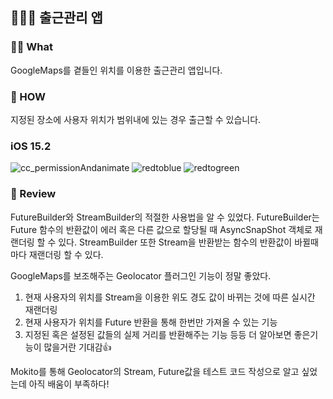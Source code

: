 ## 👨🏻‍🔧 출근관리 앱

### 🤷🏻 What
GoogleMaps를 곁들인 위치를 이용한 출근관리 앱입니다.

### 🚀 HOW
지정된 장소에 사용자 위치가 범위내에 있는 경우 출근할 수 있습니다.

### iOS 15.2
![cc_permissionAndanimate](https://user-images.githubusercontent.com/85836879/172394483-37235d90-805c-4719-8d3a-d6231243dcf2.gif)
![redtoblue](https://user-images.githubusercontent.com/85836879/172394479-20600ebb-b4a6-4ece-9e01-bea5990fd635.gif)
![redtogreen](https://user-images.githubusercontent.com/85836879/172394456-5d0255d3-5570-450b-9fc0-b006826dcc89.gif)

### 📖 Review
FutureBuilder와 StreamBuilder의 적절한 사용법을 알 수 있었다.
FutureBuilder는 Future 함수의 반환값이 에러 혹은 다른 값으로 할당될 때 AsyncSnapShot 객체로 재랜더링 할 수 있다.
StreamBuilder 또한 Stream을 반환받는 함수의 반환값이 바뀔때 마다 재랜더링 할 수 있다.

GoogleMaps를 보조해주는 Geolocator 플러그인 기능이 정말 좋았다.
1. 현재 사용자의 위치를 Stream을 이용한 위도 경도 값이 바뀌는 것에 따른 실시간 재랜더링
2. 현재 사용자가 위치를 Future 반환을 통해 한번만 가져올 수 있는 기능
3. 지정된 혹은 설정된 값들의 실제 거리를 반환해주는 기능 
등등 더 알아보면 좋은기능이 많을거란 기대감👍

Mokito를 통해 Geolocator의 Stream, Future값을 테스트 코드 작성으로 알고 싶었는데 아직 배움이 부족하다!